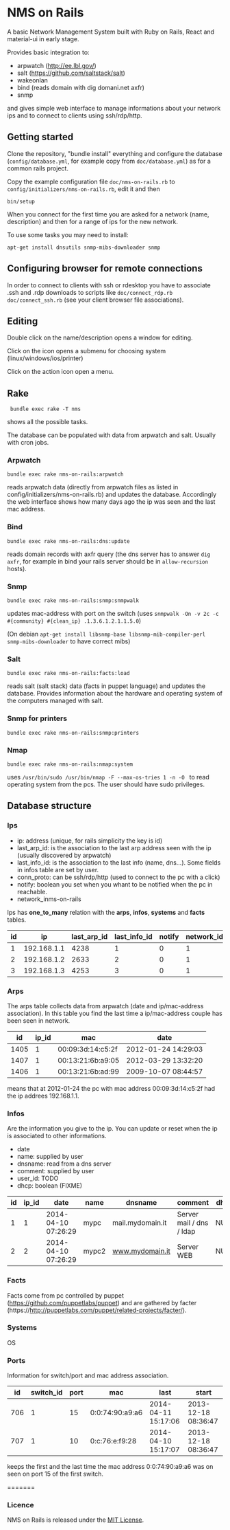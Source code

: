 NMS on Rails
=================

A basic Network Management System built with
Ruby on Rails, React and material-ui
in early stage.

Provides basic integration to:

* arpwatch (http://ee.lbl.gov/)
* salt (https://github.com/saltstack/salt)
* wakeonlan
* bind (reads domain with dig domani.net axfr) 
* snmp

and gives simple web interface to manage informations
about your network ips and to connect to clients using
ssh/rdp/http.

## Getting started

Clone the repository, "bundle install" everything and
configure the database (`config/database.yml`, for example
copy from `doc/database.yml`) as for a common rails project.

Copy the example configuration file 
`doc/nms-on-rails.rb` to 
`config/initializers/nms-on-rails.rb`, 
edit it and then 

```console
bin/setup
```
When you connect for the first time you are asked 
for a network (name, description) and then for a range
of ips for the new network.

To use some tasks you may need to install:

```console
apt-get install dnsutils snmp-mibs-downloader snmp
```

## Configuring browser for remote connections

In order to connect to clients with ssh or rdesktop
you have to associate .ssh and .rdp downloads to
scripts like `doc/connect_rdp.rb` `doc/connect_ssh.rb`
(see your client browser file associations).

## Editing

Double click on the name/description opens a window 
for editing.

Click on the icon opens a submenu for choosing 
system (linux/windows/ios/printer)

Click on the action icon open a menu.

## Rake

```console
 bundle exec rake -T nms
```
shows all the possible tasks.

The database can be populated with data from arpwatch and
salt. Usually with cron jobs.

### Arpwatch

```console
bundle exec rake nms-on-rails:arpwatch
```

reads arpwatch data (directly from arpwatch files as listed in config/initializers/nms-on-rails.rb) 
and updates the database. 
Accordingly the web interface shows how many days ago the ip was seen and the last mac address.

### Bind

``` 
bundle exec rake nms-on-rails:dns:update
```

reads domain records with axfr query (the dns server has to answer
`dig axfr`, for example in bind your rails server should be in 
`allow-recursion` hosts).

### Snmp

```
bundle exec rake nms-on-rails:snmp:snmpwalk
```
updates mac-address with port on the switch (uses `snmpwalk -On -v 2c -c #{community} #{clean_ip} .1.3.6.1.2.1.1.5.0`)

(On debian `apt-get install libsnmp-base libsnmp-mib-compiler-perl snmp-mibs-downloader` to have correct mibs)

### Salt

```
bundle exec rake nms-on-rails:facts:load
```

reads salt (salt stack) data (facts in puppet language) and updates the database.
Provides information about the hardware and operating
system of the computers managed with salt.

### Snmp for printers

```
bundle exec rake nms-on-rails:snmp:printers
```

### Nmap

```
bundle exec rake nms-on-rails:nmap:system
```

uses `/usr/bin/sudo /usr/bin/nmap -F --max-os-tries 1 -n -O ` to read operating system from the pcs. 
The user should have sudo privileges. 

## Database structure

### Ips

* ip: address (unique, for rails simplicity the key is id)
* last_arp_id:  is the association to the last arp address seen with the ip (usually discovered by arpwatch)
* last_info_id: is the association to the last info (name, dns...). Some fields in infos table are set by user.
* conn_proto: can be ssh/rdp/http (used to connect to the pc with a click)
* notify: boolean you set when you whant to be notified when the pc in reachable.
* network_inms-on-rails

Ips has **one_to_many** relation with the **arps**, **infos**, **systems** and **facts** tables.

| id | ip             | last_arp_id | last_info_id |  notify | network_id | last_system_id |
|----|----------------|-------------|--------------|--------|-------------|----------------|
|  1 | 192.168.1.1  |        4238 |            1 |      0 |          1  |             40 |
|  2 | 192.168.1.2  |        2633 |            2 |      0 |          1  |             41 |
|  3 | 192.168.1.3  |        4253 |            3 |      0 |          1  |             83 |

### Arps

The arps table collects data from arpwatch (date and ip/mac-address association). In this table you find the
last time a ip/mac-address couple has been seen in network.

| id   | ip_id | mac               | date                |
|------|-------|-------------------|---------------------|
| 1405 |     1 | 00:09:3d:14:c5:2f | 2012-01-24 14:29:03 |
| 1407 |     1 | 00:13:21:6b:a9:05 | 2012-03-29 13:32:20 |
| 1406 |     1 | 00:13:21:6b:ad:99 | 2009-10-07 08:44:57 |

means that at 2012-01-24 the pc with mac address 00:09:3d:14:c5:2f  had the ip addrees 192.168.1.1.

### Infos

Are the information you give to the ip. You can update or reset when the ip is associated to other informations.
* date
* name: supplied by user
* dnsname: read from a dns server
* comment: supplied by user
* user_id: TODO
* dhcp: boolean (FIXME)

| id | ip_id | date                | name         | dnsname              | comment                  | dhcp |
|----|-------|---------------------|--------------|----------------------|--------------------------|------|
|  1 |     1 | 2014-04-10 07:26:29 | mypc         | mail.mydomain.it     | Server mail / dns / ldap | NULL |
|  2 |     2 | 2014-04-10 07:26:29 | mypc2        | www.mydomain.it      | Server WEB               | NULL |


### Facts

Facts come from pc controlled by puppet (https://github.com/puppetlabs/puppet) and are 
gathered by facter (https://http://puppetlabs.com/puppet/related-projects/facter/).

### Systems

OS 

### Ports

Information for switch/port and mac address association. 

| id  | switch_id | port | mac               | last                | start               |
|-----|-----------|------|-------------------|---------------------|---------------------|
| 706 |         1 |   15 | 0:0:74:90:a9:a6   | 2014-04-11 15:17:06 | 2013-12-18 08:36:47 |
| 707 |         1 |   10 | 0:c:76:e:f9:28    | 2014-04-10 15:17:07 | 2013-12-18 08:36:47 |

keeps the first and the last time the mac address 0:0:74:90:a9:a6 was on seen on port 15 
of the first switch.


=======

### Licence

NMS on Rails is released under the [MIT License](http://www.opensource.org/licenses/MIT).


